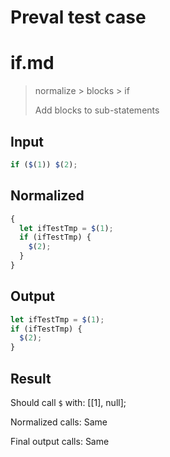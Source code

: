 # Preval test case

# if.md

> normalize > blocks > if
>
> Add blocks to sub-statements

## Input

`````js filename=intro
if ($(1)) $(2);
`````

## Normalized

`````js filename=intro
{
  let ifTestTmp = $(1);
  if (ifTestTmp) {
    $(2);
  }
}
`````

## Output

`````js filename=intro
let ifTestTmp = $(1);
if (ifTestTmp) {
  $(2);
}
`````

## Result

Should call `$` with:
[[1], null];

Normalized calls: Same

Final output calls: Same
